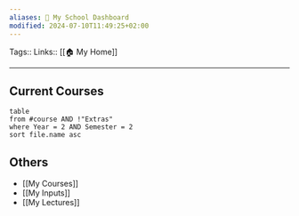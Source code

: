 ```yaml
---
aliases: 🏫 My School Dashboard
modified: 2024-07-10T11:49:25+02:00
---
```

Tags:: 
Links:: [[🏠 My Home]]
___
## Current Courses
```dataview
table 
from #course AND !"Extras"
where Year = 2 AND Semester = 2
sort file.name asc
```

## Others
- [[My Courses]]
- [[My Inputs]]
- [[My Lectures]]